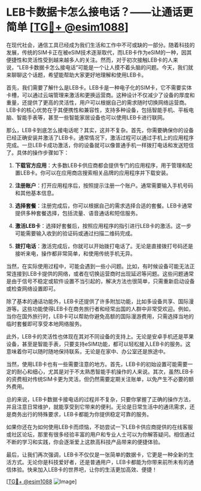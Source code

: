 # LEB卡数据卡怎么接电话？——让通话更简单 [[TG💪+ @esim1088](https://t.me/s/esim1088)]

在现代社会，通信工具已经成为我们生活和工作中不可或缺的一部分。随着科技的发展，传统的SIM卡正在被eSIM技术逐渐取代，而LEB卡作为eSIM的一种，因其便捷性和灵活性受到越来越多人的关注。然而，对于初次接触LEB卡的人来说，“LEB卡数据卡怎么接电话”可能是一个让人摸不着头脑的问题。今天，我们就来聊聊这个话题，希望能帮助大家更好地理解和使用LEB卡。

首先，我们需要了解什么是LEB卡。LEB卡是一种电子化的SIM卡，它不需要实体卡槽，可以通过云端管理来激活和更换运营商。这种设计不仅减少了设备的厚度和重量，还提供了更高的灵活性，用户可以根据自己的需求随时切换网络运营商。LEB卡的核心优势在于其便携性和兼容性，支持多种设备，包括智能手机、平板电脑、智能手表等，甚至一些智能家居设备也可以使用LEB卡进行联网。

那么，LEB卡到底怎么接电话呢？其实，这并不复杂。首先，你需要确保你的设备已经正确安装并激活了LEB卡。通常情况下，激活过程可以通过手机上的应用程序完成。一旦LEB卡成功激活，你的设备就可以像普通手机一样拨打电话和发送短信了。具体的操作步骤如下：

1. **下载官方应用**：大多数LEB卡供应商都会提供专门的应用程序，用于管理和配置LEB卡。你可以在应用商店搜索相关品牌的应用程序并下载安装。

2. **注册账户**：打开应用程序后，按照提示注册一个账户。通常需要输入手机号码和其他基本信息。

3. **选择套餐**：注册完成后，你可以根据自己的需求选择合适的套餐。LEB卡通常提供多种套餐选择，包括流量、语音通话和短信服务。

4. **激活LEB卡**：选择好套餐后，按照应用程序的指引进行LEB卡的激活。这一步可能需要输入收到的验证码或通过扫描二维码完成。

5. **拨打电话**：激活完成后，你就可以开始拨打电话了。无论是直接拨打号码还是接听来电，操作都非常简单，和使用传统手机无异。

当然，在实际使用过程中，可能会遇到一些小问题。比如，有时候设备可能无法正常连接到LEB卡提供的网络，或者在切换运营商时出现延迟等问题。这些问题通常是由于信号不稳定或软件设置不当引起的，解决方法也很简单，只需重新启动设备或检查网络设置即可。

除了基本的通话功能外，LEB卡还提供了许多附加功能，比如多设备共享、国际漫游等。这些功能使得LEB卡在商务旅行者和经常出国的人群中非常受欢迎。例如，当你在国外旅行时，LEB卡可以帮助你避免高额的国际漫游费用，只需选择当地的临时套餐即可享受本地网络服务。

此外，LEB卡的灵活性也体现在其对不同设备的支持上。无论是安卓手机还是苹果设备，甚至是智能手表，只要支持eSIM功能，都可以轻松接入LEB卡的服务。这意味着你可以随时随地保持联系，无论是在家中、办公室还是旅途中。

当然，使用LEB卡也有一些需要注意的地方。首先，LEB卡的初始设置可能需要一定的耐心和细心，尤其是对于不太熟悉智能手机操作的人来说。其次，虽然LEB卡的资费相对传统SIM卡更为灵活，但仍然需要定期关注账单，以免产生不必要的额外费用。

总的来说，LEB卡数据卡接电话的过程并不复杂，只要你掌握了正确的操作方法，并且注意日常维护，就能享受到它带来的便利。无论是日常生活中的通讯需求，还是商务出行的特殊要求，LEB卡都能为你提供稳定可靠的服务。

如果你还在为如何使用LEB卡而烦恼，不妨尝试一下LEB卡供应商提供的在线客服或社区论坛，那里有很多经验丰富的用户和专业人士可以为你解答疑问。相信通过不断的学习和实践，你会逐渐爱上这款高科技产品带来的便捷体验。

最后，让我们再次强调，LEB卡不仅仅是一张简单的数据卡，它更是一种全新的生活方式。无论你是科技爱好者，还是普通用户，LEB卡都能为你带来前所未有的通信体验。快来加入LEB卡的世界吧，让你的生活更加高效、便捷！

[[TG💪+ @esim1088](https://t.me/s/esim1088) ![Image](https://i.postimg.cc/4NQfJmqS/Snipaste-2025-05-13-00-14-12.png)]